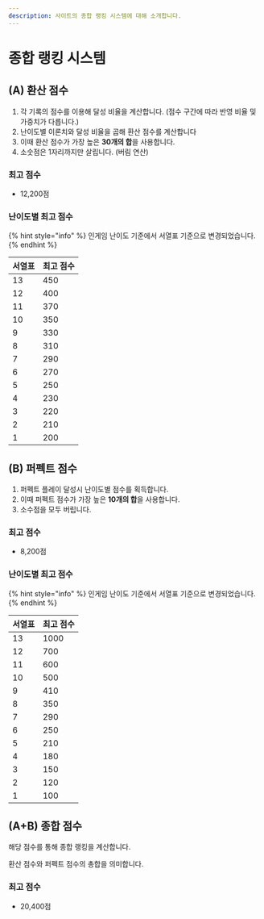 ```yaml
---
description: 사이트의 종합 랭킹 시스템에 대해 소개합니다.
---
```


# 종합 랭킹 시스템

## **(A) 환산 점수**

1. 각 기록의 점수를 이용해 달성 비율을 계산합니다. (점수 구간에 따라 반영 비율 및 가중치가 다릅니다.)
2. 난이도별 이론치와 달성 비율을 곱해 환산 점수를 계산합니다
3. 이때 환산 점수가 가장 높은 **30개의 합**을 사용합니다.
4. 소숫점은 1자리까지만 살립니다. (버림 연산)

### 최고 점수

-   12,200점

### **난이도별 최고 점수**

{% hint style="info" %}
인게임 난이도 기준에서 서열표 기준으로 변경되었습니다.
{% endhint %}

| 서열표 | 최고 점수 |
| ------ | --------- |
| 13     | 450       |
| 12     | 400       |
| 11     | 370       |
| 10     | 350       |
| 9      | 330       |
| 8      | 310       |
| 7      | 290       |
| 6      | 270       |
| 5      | 250       |
| 4      | 230       |
| 3      | 220       |
| 2      | 210       |
| 1      | 200       |

## **(B) 퍼펙트 점수**

1. 퍼펙트 플레이 달성시 난이도별 점수를 획득합니다.
2. 이때 퍼펙트 점수가 가장 높은 **10개의 합**을 사용합니다.
3. 소수점을 모두 버립니다.

### 최고 점수

-   8,200점

### **난이도별 최고 점수**

{% hint style="info" %}
인게임 난이도 기준에서 서열표 기준으로 변경되었습니다.
{% endhint %}

| 서열표 | 최고 점수 |
| ------ | --------- |
| 13     | 1000      |
| 12     | 700       |
| 11     | 600       |
| 10     | 500       |
| 9      | 410       |
| 8      | 350       |
| 7      | 290       |
| 6      | 250       |
| 5      | 210       |
| 4      | 180       |
| 3      | 150       |
| 2      | 120       |
| 1      | 100       |

## **(A+B) 종합 점수**

해당 점수를 통해 종합 랭킹을 계산합니다.

환산 점수와 퍼펙트 점수의 총합을 의미합니다.

### 최고 점수

-   20,400점
